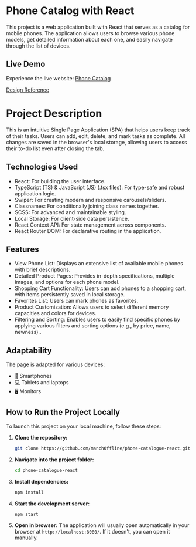 # Phone Catalog with React

This project is a web application built with React that serves as a catalog for mobile phones. The application allows users to browse various phone models, get detailed information about each one, and easily navigate through the list of devices.

## Live Demo

Experience the live website: [Phone Catalog](https://manch0ffline.github.io/phone-catalogue-react/)

[Design Reference](https://www.figma.com/design/BUusqCIMAWALqfBahnyIiH/Phone-catalog--V2--Original-Dark?node-id=0-1&p=f&t=8uHIkP8Q0NQwQgL9-0)

# Project Description

This is an intuitive Single Page Application (SPA) that helps users keep track of their tasks. Users can add, edit, delete, and mark tasks as complete. All changes are saved in the browser's local storage, allowing users to access their to-do list even after closing the tab.


## Technologies Used

- React: For building the user interface.
- TypeScript (TS) & JavaScript (JS) (.tsx files): For type-safe and robust application logic.
- Swiper: For creating modern and responsive carousels/sliders.
- Classnames: For conditionally joining class names together.
- SCSS: For advanced and maintainable styling.
- Local Storage: For client-side data persistence.
- React Context API: For state management across components.
- React Router DOM: For declarative routing in the application.

## Features

- View Phone List: Displays an extensive list of available mobile phones with brief descriptions.
- Detailed Product Pages: Provides in-depth specifications, multiple images, and options for each phone model.
- Shopping Cart Functionality: Users can add phones to a shopping cart, with items persistently saved in local storage.
- Favorites List: Users can mark phones as favorites.
- Product Customization: Allows users to select different memory capacities and colors for devices.
- Filtering and Sorting: Enables users to easily find specific phones by applying various filters and sorting options (e.g., by price, name, newness)..

## Adaptability

The page is adapted for various devices:

- 📱 Smartphones
- 💻 Tablets and laptops
- 🖥️ Monitors

## How to Run the Project Locally

To launch this project on your local machine, follow these steps:

1.  **Clone the repository:**
    ```bash
    git clone https://github.com/manch0ffline/phone-catalogue-react.git
    ```
2.  **Navigate into the project folder:**
    ```bash
    cd phone-catalogue-react
    ```
3.  **Install dependencies:**
    ```bash
    npm install
    ```
4.  **Start the development server:**
    ```bash
    npm start
    ```
5.  **Open in browser:**
    The application will usually open automatically in your browser at `http://localhost:8080/`. If it doesn't, you can open it manually.
